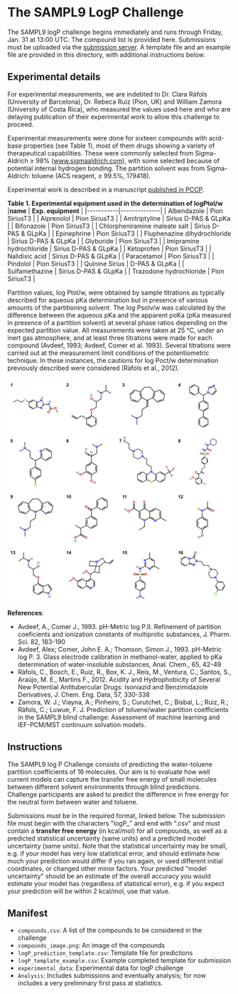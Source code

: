 # The SAMPL9 LogP Challenge

The SAMPL9 logP challenge begins immediately and runs through Friday, Jan. 31 at 13:00 UTC. The compound list is provided here. Submissions must be uploaded via the [submission server](https://submit.samplchallenges.org/submit/sampl9-logp). A template file and an example file are provided in this directory, with additional instructions below.

## Experimental details

For experimental measurements, we are indebted to Dr. Clara Ràfols (University of Barcelona), Dr. Rebeca Ruiz (Pion, UK) and William Zamora (University of Costa Rica), who measured the values used here and who are delaying publication of their experimental work to allow this challenge to proceed.

Experimental measurements were done for sixteen compounds with acid-base properties (see Table 1), most of them drugs showing a variety of therapeutical capabilities. These were commonly selected from Sigma-Aldrich ≥ 98% (www.sigmaaldrich.com), with some selected because of potential internal hydrogen bonding. The partition solvent was from Sigma-Aldrich: toluene (ACS reagent, ≥ 99.5%, 179418).

Experimental work is described in a manuscript [published in PCCP](https://dx.doi.org/10.1039/D3CP01428B).

**Table 1. Experimental equipment used in the determination of logPtol/w**
|**name**	| **Exp. equipment** |
|-----------|--------------|
| Albendazole	| Pion SiriusT3 |
| Alprenolol	| Pion SiriusT3 |
| Amitriptyline	| Sirius D-PAS & GLpKa |
| Bifonazole	| Pion SiriusT3 |
| Chlorpheniramine maleate salt	| Sirius D-PAS & GLpKa |
| Epinephrine	| Pion SiriusT3 |
| Fluphenazine dihydrochloride	| Sirius D-PAS & GLpKa |
| Glyburide	| Pion SiriusT3 |
| Imipramine hydrochloride	| Sirius D-PAS & GLpKa |
| Ketoprofen	| Pion SiriusT3 |
| Nalidixic acid	| Sirius D-PAS & GLpKa |
| Paracetamol	| Pion SiriusT3 |
| Pindolol	| Pion SiriusT3 |
| Quinine	Sirius | D-PAS & GLpKa |
| Sulfamethazine	| Sirius D-PAS & GLpKa |
| Trazodone hydrochloride	| Pion SiriusT3 |

Partition values, log Ptol/w, were obtained by sample titrations as typically described for aqueous pKa determination but in presence of various amounts of the partitioning solvent. The log Psolv/w was calculated by the difference between the aqueous pKa and the apparent poKa (pKa measured in presence of a partition solvent) at several phase ratios depending on the expected partition value. All measurements were taken at 25 °C, under an inert gas atmosphere, and at least three titrations were made for each compound (Avdeef, 1993; Avdeef, Comer et al. 1993). Several titrations were carried out at the measurement limit conditions of the potentiometric technique. In these instances, the cautions for log Poct/w determination previously described were considered (Ràfols et al., 2012).

![An image of the compounds](compounds_image.png "An image of the compounds")

**References**:
- Avdeef, A., Comer J., 1993. pH-Metric log P.II. Refinement of partition coeficients and ionization constants of multiprotic substances, J. Pharm. Sci. 82, 183-190
- Avdeef, Alex; Comer, John E. A.; Thomson, Simon J., 1993. pH-Metric log P. 3. Glass electrode calibration in methanol-water, applied to pKa determination of water-insoluble substances, Anal. Chem., 65, 42-49
- Ràfols, C., Bosch, E., Ruiz, R., Box, K. J., Reis, M., Ventura, C., Santos, S., Araújo, M. E., Martins F., 2012. Acidity and Hydrophobicity of Several New Potential Antitubercular Drugs: Isoniazid and Benzimidazole Derivatives, J. Chem. Eng. Data, 57, 330-338
- Zamora, W. J.; Viayna, A.; Pinheiro, S.; Curutchet, C.; Bisbal, L.; Ruiz, R.; Ràfols, C.; Luwue, F. J. Prediction of toluene/water partition coefficients in the SAMPL9 blind challenge: Assessment of machine learning and IEF-PCM/MST continuum solvation models.

## Instructions

The SAMPL9 log P Challenge consists of predicting the water-toluene partition coefficients of 16 molecules. Our aim is to evaluate how well current models can capture the transfer free energy of small molecules between different solvent environments through blind predictions. Challenge participants are asked to predict the difference in free energy for the neutral form between water and toluene.

Submissions must be in the required format, linked below. The submission file must begin with the characters "logP_" and end with ".csv" and must contain a **transfer free energy** (in kcal/mol) for all compounds, as well as a predicted statistical uncertainty (same units) and a predicted model uncertainty (same units). Note that the statistical uncertainty may be small, e.g. if your model has very low statistical error, and should estimate how much your prediction would differ if you ran again, or used different initial coordinates, or changed other minor factors. Your predicted "model uncertainty" should be an estimate of the overall accuracy you would estimate your model has (regardless of statistical error), e.g. if you expect your prediction will be within 2 kcal/mol, use that value. 

## Manifest

- `compounds.csv`: A list of the compounds to be considered in the challenge
- `compounds_image.png`: An image of the compounds
- `logP_prediction_template.csv`: Template file for predictions
- `logP_template_example.csv`: Example completed template for submission
- `experimental_data`: Experimental data for logP challenge
- `Analysis`: Includes submissions and eventually analysis; for now includes a very preliminary first pass at statistics.
